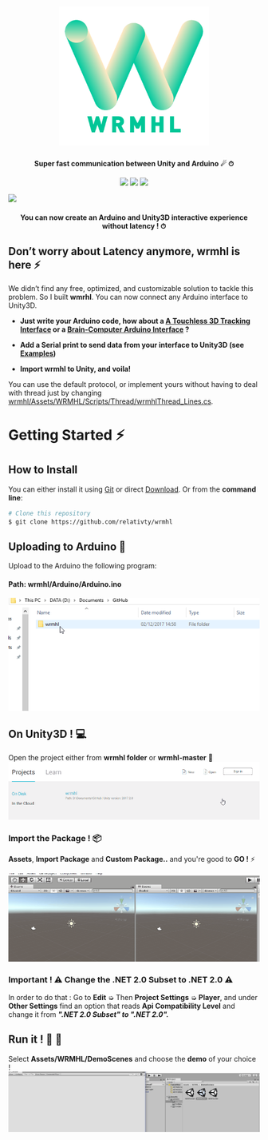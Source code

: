 <h1 align="center">
  <br>
  <a href="https://github.com/relativty/wrmhl"><img src="/img/wrmhl.png" width="300"></a>
</h1>

<h4 align="center">Super fast communication between Unity and Arduino ☄ ⏱
</h4>

<p align="center">
  <img src="https://img.shields.io/github/license/relativty/wrmhl.svg">
  <img src="https://img.shields.io/github/stars/relativty/wrmhl.svg">
  <img src="https://img.shields.io/github/issues/relativty/wrmhl.svg">
</p>

<img src="/img/mpu.gif" width="1000">
<h4 align="center">You can now create an Arduino and Unity3D interactive experience without latency ! ⏱
</h4>


## Don’t worry about Latency anymore, wrmhl is here ⚡️

We didn’t find any free, optimized, and customizable solution to tackle this problem. So I built **wmrhl**. You can now connect any Arduino interface to Unity3D.

- **Just write your Arduino code, how about a [A Touchless 3D Tracking Interface](https://www.youtube.com/watch?v=ikD_3Vemkf0) or a [Brain-Computer Arduino Interface](http://www.instructables.com/id/Arduino-brain-wave-reader/) ?**

- **Add a Serial print to send data from your interface to Unity3D (see [Examples](https://github.com/relativty/wrmhl/blob/master/Arduino/Arduino.ino))**

- **Import wrmhl to Unity, and voila!**

You can use the default protocol, or implement yours without having to deal with thread just by changing [wrmhl/Assets/WRMHL/Scripts/Thread/wrmhlThread_Lines.cs](https://github.com/relativty/wrmhl/blob/master/Assets/WRMHL/Scripts/Thread/wrmhlThread_Lines.cs).


# Getting Started ⚡️
## How to Install
You can either install it using [Git](https://git-scm.com/) or direct [Download](https://github.com/relativty/wrmhl/archive/master.zip). Or from the <strong>command line</strong>:

```bash
# Clone this repository
$ git clone https://github.com/relativty/wrmhl
```

## Uploading to Arduino 🤖
Upload to the Arduino the following program:
#### Path: wrmhl/Arduino/Arduino.ino
<img src="/img/arduino-upload.gif">

## On Unity3D ! 💻
Open the project either from **wrmhl folder** or **wrmhl-master** 🌈
<img src="/img/unity-open.gif">

### Import the Package ! 📦
**Assets**, **Import Package** and **Custom Package..** and you're good to **GO !** ⚡️

<img src="/img/unity-package.gif">

### Important ! ⚠ Change the .NET 2.0 Subset to .NET 2.0 ⚠

In order to do that : Go to **Edit** ➭  Then **Project Settings** ➭ **Player**, and under **Other Settings** find an option that reads **Api Compatibility Level** and change it from **_".NET 2.0 Subset" to ".NET 2.0"._**

## Run it ! 🏁 🚗
Select **Assets/WRMHL/DemoScenes** and choose the **demo** of your choice !
<img src="/img/unity-play.gif">
